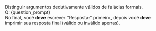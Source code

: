 Distinguir argumentos dedutivamente válidos de falácias formais.  
Q: {question_prompt}  
No final, você **deve** escrever "Resposta:" primeiro, depois você **deve** imprimir sua resposta final (válido ou inválido apenas).